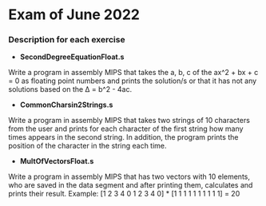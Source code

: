 # Exam of June 2022 
### Description for each exercise

- **SecondDegreeEquationFloat.s**

Write a program in assembly MIPS that takes the a, b, c of the ax^2 + bx + c = 0 as floating point numbers and prints the solution/s or that it has not any solutions based on the Δ = b^2 - 4ac. 

- **CommonCharsin2Strings.s**

Write a program in assembly MIPS that takes two strings of 10 characters from the user and prints for each character of the first string how many times appears in the second string. In addition, the program prints the position of the character in the string each time.

- **MultOfVectorsFloat.s**

Write a program in assembly MIPS that has two vectors with 10 elements, who are saved in the data segment and after printing them, calculates and prints their result. 
Example: [1 2 3 4 0 1 2 3 4 0] * [1 1 1 1 1 1 1 1 1 1] = 20 

